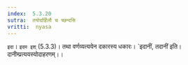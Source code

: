 ```yaml
---
index:  5.3.20
sutra:  तयोर्दार्हिलौ च च्छन्दसि
vritti:  nyasa
---
```


`इदा`। `इदम इश्` (5.3.3)। तथा वर्णव्यत्ययेन दकारस्य धकारः। `इदानीं, तदानीं इति। दानीम्प्रत्ययस्योदाहरणम्।।

